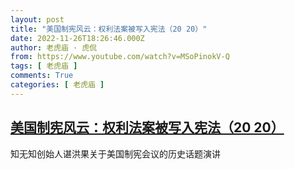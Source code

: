 ```yaml
---
layout: post
title: "美国制宪风云：权利法案被写入宪法（20 20）"
date: 2022-11-26T18:26:46.000Z
author: 老虎庙 · 虎侃
from: https://www.youtube.com/watch?v=MSoPinokV-Q
tags: [ 老虎庙 ]
comments: True
categories: [ 老虎庙 ]
---
```

<!--1669487206000-->
[美国制宪风云：权利法案被写入宪法（20 20）](https://www.youtube.com/watch?v=MSoPinokV-Q)
------

<div>
知无知创始人谌洪果关于美国制宪会议的历史话题演讲
</div>

